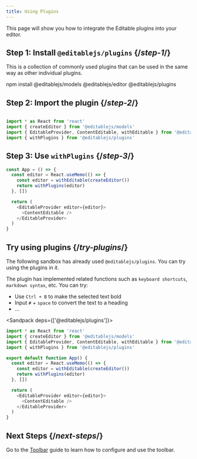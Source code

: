 ```yaml
---
title: Using Plugins
---
```


<Intro>

This page will show you how to integrate the Editable plugins into your editor.

</Intro>

## Step 1: Install `@editablejs/plugins` {/*step-1*/}

This is a collection of commonly used plugins that can be used in the same way as other individual plugins.

<TerminalBlock>

npm install @editablejs/models @editablejs/editor @editablejs/plugins

</TerminalBlock>


## Step 2: Import the plugin {/*step-2*/}

```js

import * as React from 'react'
import { createEditor } from '@editablejs/models'
import { EditableProvider, ContentEditable, withEditable } from '@editablejs/editor'
import { withPlugins } from '@editablejs/plugins'

```

## Step 3: Use `withPlugins` {/*step-3*/}

```js
const App = () => {
  const editor = React.useMemo(() => {
    const editor = withEditable(createEditor())
    return withPlugins(editor)
  }, [])

  return (
    <EditableProvider editor={editor}>
      <ContentEditable />
    </EditableProvider>
  )
}

```

## Try using plugins {/*try-plugins*/}

The following sandbox has already used `@editablejs/plugins`. You can try using the plugins in it.

The plugin has implemented related functions such as `keyboard shortcuts`, `markdown syntax`, etc. You can try:

- Use `Ctrl + B` to make the selected text bold
- Input `#` + `space` to convert the text to a heading
- ...

<Sandpack deps={['@editablejs/plugins']}>

```js
import * as React from 'react'
import { createEditor } from '@editablejs/models'
import { EditableProvider, ContentEditable, withEditable } from '@editablejs/editor'
import { withPlugins } from '@editablejs/plugins'

export default function App() {
  const editor = React.useMemo(() => {
    const editor = withEditable(createEditor())
    return withPlugins(editor)
  }, [])

  return (
    <EditableProvider editor={editor}>
      <ContentEditable />
    </EditableProvider>
  )
}

```

</Sandpack>


## Next Steps {/*next-steps*/}

Go to the [Toolbar](/learn/toolbar) guide to learn how to configure and use the toolbar.

